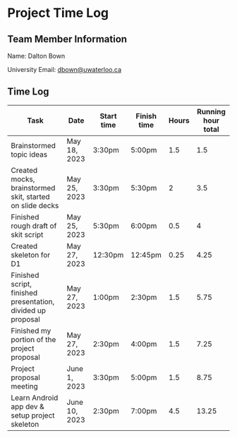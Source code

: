 # Project Time Log

## Team Member Information

Name: Dalton Bown

University Email: <dbown@uwaterloo.ca>

## Time Log

| Task                                                        | Date          | Start time | Finish time | Hours | Running hour total |
|-------------------------------------------------------------|---------------|------------|-------| -- |--------------------|
| Brainstormed topic ideas                                    | May 18, 2023  | 3:30pm     | 5:00pm | 1.5 | 1.5                |
| Created mocks, brainstormed skit, started on slide decks    | May 25, 2023  | 3:30pm     | 5:30pm | 2  | 3.5                |
| Finished rough draft of skit script                         | May 25, 2023  | 5:30pm     | 6:00pm | 0.5 | 4                  |
| Created skeleton for D1                                     | May 27, 2023  | 12:30pm    | 12:45pm | 0.25 | 4.25               |
| Finished script, finished presentation, divided up proposal | May 27, 2023  | 1:00pm     | 2:30pm | 1.5 | 5.75               |
| Finished my portion of the project proposal                 | May 27, 2023  | 2:30pm     | 4:00pm | 1.5 | 7.25               |
| Project proposal meeting                                    | June 1, 2023  | 3:30pm     | 5:00pm | 1.5 | 8.75               |
| Learn Android app dev & setup project skeleton              | June 10, 2023 | 2:30pm     | 7:00pm | 4.5 |   13.25           |